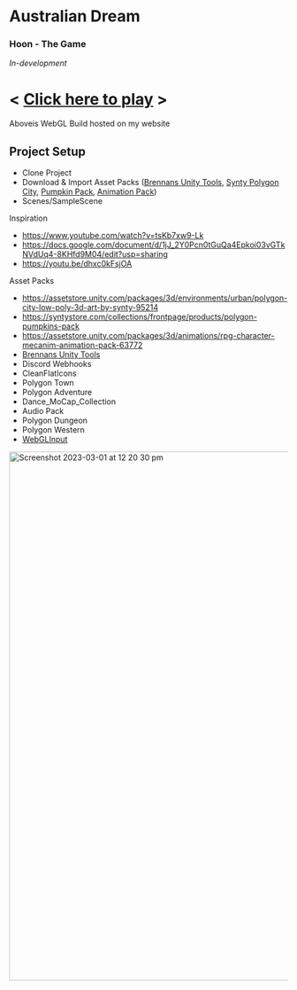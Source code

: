 # Australian Dream
### Hoon - The Game
<i>In-development</i>

# < [Click here to play](https://www.brennanhatton.com/Hoon/AustralianDream) >
Aboveis WebGL Build hosted on my website

## Project Setup
 - Clone Project
 - Download & Import Asset Packs ([Brennans Unity Tools](https://github.com/bh679/Unity-Tools), [Synty Polygon City](https://assetstore.unity.com/packages/3d/environments/urban/polygon-city-low-poly-3d-art-by-synty-95214), [Pumpkin Pack](https://syntystore.com/collections/frontpage/products/polygon-pumpkins-pack), [Animation Pack](https://assetstore.unity.com/packages/3d/animations/rpg-character-mecanim-animation-pack-63772))
 - Scenes/SampleScene



Inspiration
 - https://www.youtube.com/watch?v=tsKb7xw9-Lk
 - https://docs.google.com/document/d/1jJ_2Y0Pcn0tGuQa4Epkoi03vGTkNVdUq4-8KHfd9M04/edit?usp=sharing
 - https://youtu.be/dhxc0kFsjOA
 
 
Asset Packs
 - https://assetstore.unity.com/packages/3d/environments/urban/polygon-city-low-poly-3d-art-by-synty-95214
 - https://syntystore.com/collections/frontpage/products/polygon-pumpkins-pack
 - https://assetstore.unity.com/packages/3d/animations/rpg-character-mecanim-animation-pack-63772
 - [Brennans Unity Tools](https://github.com/bh679/Unity-Tools)
 - Discord Webhooks
 - CleanFlatIcons
 - Polygon Town
 - Polygon Adventure
 - Dance_MoCap_Collection
 - Audio Pack 
 - Polygon Dungeon
 - Polygon Western
 - [WebGLInput](https://github.com/kou-yeung/WebGLInput)

<img width="955" alt="Screenshot 2023-03-01 at 12 20 30 pm" src="https://user-images.githubusercontent.com/2542558/222020457-5f4e77d4-2461-4b44-88ee-26ddcb6a9912.png">
